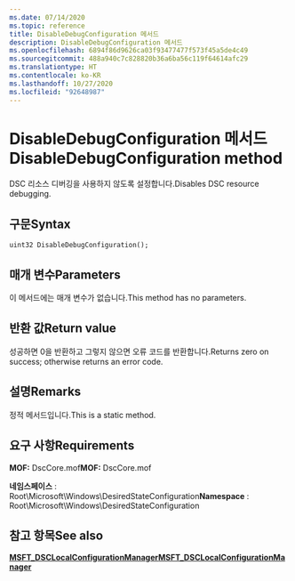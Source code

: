 ```yaml
---
ms.date: 07/14/2020
ms.topic: reference
title: DisableDebugConfiguration 메서드
description: DisableDebugConfiguration 메서드
ms.openlocfilehash: 6894f86d9626ca03f93477477f573f45a5de4c49
ms.sourcegitcommit: 488a940c7c828820b36a6ba56c119f64614afc29
ms.translationtype: HT
ms.contentlocale: ko-KR
ms.lasthandoff: 10/27/2020
ms.locfileid: "92648987"
---
```

# <a name="disabledebugconfiguration-method"></a><span data-ttu-id="9e77d-103">DisableDebugConfiguration 메서드</span><span class="sxs-lookup"><span data-stu-id="9e77d-103">DisableDebugConfiguration method</span></span>

<span data-ttu-id="9e77d-104">DSC 리소스 디버깅을 사용하지 않도록 설정합니다.</span><span class="sxs-lookup"><span data-stu-id="9e77d-104">Disables DSC resource debugging.</span></span>

## <a name="syntax"></a><span data-ttu-id="9e77d-105">구문</span><span class="sxs-lookup"><span data-stu-id="9e77d-105">Syntax</span></span>

```mof
uint32 DisableDebugConfiguration();
```

## <a name="parameters"></a><span data-ttu-id="9e77d-106">매개 변수</span><span class="sxs-lookup"><span data-stu-id="9e77d-106">Parameters</span></span>

<span data-ttu-id="9e77d-107">이 메서드에는 매개 변수가 없습니다.</span><span class="sxs-lookup"><span data-stu-id="9e77d-107">This method has no parameters.</span></span>

## <a name="return-value"></a><span data-ttu-id="9e77d-108">반환 값</span><span class="sxs-lookup"><span data-stu-id="9e77d-108">Return value</span></span>

<span data-ttu-id="9e77d-109">성공하면 0을 반환하고 그렇지 않으면 오류 코드를 반환합니다.</span><span class="sxs-lookup"><span data-stu-id="9e77d-109">Returns zero on success; otherwise returns an error code.</span></span>

## <a name="remarks"></a><span data-ttu-id="9e77d-110">설명</span><span class="sxs-lookup"><span data-stu-id="9e77d-110">Remarks</span></span>

<span data-ttu-id="9e77d-111">정적 메서드입니다.</span><span class="sxs-lookup"><span data-stu-id="9e77d-111">This is a static method.</span></span>

## <a name="requirements"></a><span data-ttu-id="9e77d-112">요구 사항</span><span class="sxs-lookup"><span data-stu-id="9e77d-112">Requirements</span></span>

<span data-ttu-id="9e77d-113">**MOF:** DscCore.mof</span><span class="sxs-lookup"><span data-stu-id="9e77d-113">**MOF:** DscCore.mof</span></span>

<span data-ttu-id="9e77d-114">**네임스페이스** : Root\Microsoft\Windows\DesiredStateConfiguration</span><span class="sxs-lookup"><span data-stu-id="9e77d-114">**Namespace** : Root\Microsoft\Windows\DesiredStateConfiguration</span></span>

## <a name="see-also"></a><span data-ttu-id="9e77d-115">참고 항목</span><span class="sxs-lookup"><span data-stu-id="9e77d-115">See also</span></span>

[<span data-ttu-id="9e77d-116">**MSFT_DSCLocalConfigurationManager**</span><span class="sxs-lookup"><span data-stu-id="9e77d-116">**MSFT_DSCLocalConfigurationManager**</span></span>](msft-dsclocalconfigurationmanager.md)
